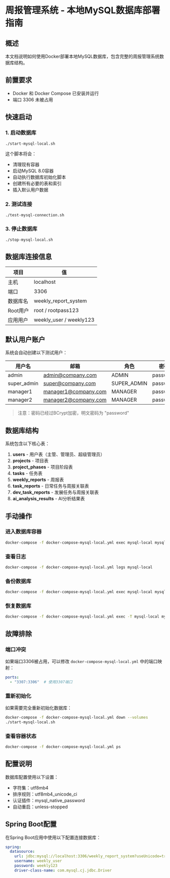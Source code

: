 # 周报管理系统 - 本地MySQL数据库部署指南

## 概述

本文档说明如何使用Docker部署本地MySQL数据库，包含完整的周报管理系统数据库结构。

## 前置要求

- Docker 和 Docker Compose 已安装并运行
- 端口 3306 未被占用

## 快速启动

### 1. 启动数据库
```bash
./start-mysql-local.sh
```

这个脚本将会：
- 清理现有容器
- 启动MySQL 8.0容器
- 自动执行数据库初始化脚本
- 创建所有必要的表和索引
- 插入默认用户数据

### 2. 测试连接
```bash
./test-mysql-connection.sh
```

### 3. 停止数据库
```bash
./stop-mysql-local.sh
```

## 数据库连接信息

| 项目 | 值 |
|------|-----|
| 主机 | localhost |
| 端口 | 3306 |
| 数据库名 | weekly_report_system |
| Root用户 | root / rootpass123 |
| 应用用户 | weekly_user / weekly123 |

## 默认用户账户

系统会自动创建以下测试用户：

| 用户名 | 邮箱 | 角色 | 密码 |
|--------|------|------|------|
| admin | admin@company.com | ADMIN | password |
| super_admin | super@company.com | SUPER_ADMIN | password |
| manager1 | manager1@company.com | MANAGER | password |
| manager2 | manager2@company.com | MANAGER | password |

> 注意：密码已经过BCrypt加密，明文密码为 "password"

## 数据库结构

系统包含以下核心表：

1. **users** - 用户表（主管、管理员、超级管理员）
2. **projects** - 项目表
3. **project_phases** - 项目阶段表
4. **tasks** - 任务表
5. **weekly_reports** - 周报表
6. **task_reports** - 日常任务与周报关联表
7. **dev_task_reports** - 发展任务与周报关联表
8. **ai_analysis_results** - AI分析结果表

## 手动操作

### 进入数据库容器
```bash
docker-compose -f docker-compose-mysql-local.yml exec mysql-local mysql -u root -p
```

### 查看日志
```bash
docker-compose -f docker-compose-mysql-local.yml logs mysql-local
```

### 备份数据库
```bash
docker-compose -f docker-compose-mysql-local.yml exec mysql-local mysqldump -u root -prootpass123 weekly_report_system > backup.sql
```

### 恢复数据库
```bash
docker-compose -f docker-compose-mysql-local.yml exec -T mysql-local mysql -u root -prootpass123 weekly_report_system < backup.sql
```

## 故障排除

### 端口冲突
如果端口3306被占用，可以修改 `docker-compose-mysql-local.yml` 中的端口映射：
```yaml
ports:
  - "3307:3306"  # 使用3307端口
```

### 重新初始化
如果需要完全重新初始化数据库：
```bash
docker-compose -f docker-compose-mysql-local.yml down --volumes
./start-mysql-local.sh
```

### 查看容器状态
```bash
docker-compose -f docker-compose-mysql-local.yml ps
```

## 配置说明

数据库配置使用以下设置：
- 字符集：utf8mb4
- 排序规则：utf8mb4_unicode_ci
- 认证插件：mysql_native_password
- 自动重启：unless-stopped

## Spring Boot配置

在Spring Boot应用中使用以下配置连接数据库：

```yaml
spring:
  datasource:
    url: jdbc:mysql://localhost:3306/weekly_report_system?useUnicode=true&characterEncoding=utf8&useSSL=false&serverTimezone=Asia/Shanghai
    username: weekly_user
    password: weekly123
    driver-class-name: com.mysql.cj.jdbc.Driver
```